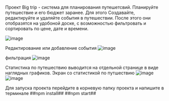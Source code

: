 Проект Big trip - система для планирования путешетсвий. Планируйте путешествие и его бюджет заранее. Для этого Создавайте, редактируйте и удаляйте события в путешествии.
После этого они отобразятся на удобоной доске, с возможностью фильтровать и сортировать по цене, дате и времени. 

![image](https://github.com/dark7py/big-trip-project-spa-js/assets/77889009/c211f27e-cc06-4d41-9e36-e6795a7d10e1)

Редактирование или добавление события 
![image](https://github.com/dark7py/big-trip-project-spa-js/assets/77889009/fc6795bf-c87e-48c1-afee-e496c7ea502c)

фильтрация
![image](https://github.com/dark7py/big-trip-project-spa-js/assets/77889009/09a59d75-6e17-44a6-a35e-c8466e6b0308)

Статистика по путешествию выводится на отдельной странице в виде наглядных графиков.
Экран со статистикой по путшествию
![image](https://github.com/dark7py/big-trip-project-spa-js/assets/77889009/c782a1f2-be01-4ea5-8a4f-b5b1c7cf5d15)
![image](https://github.com/dark7py/big-trip-project-spa-js/assets/77889009/56b826f9-0a58-4be0-94a0-8779c83382e1)


Для запуска проекта перейдите в корневую папку проекта и напишите в терминале
##npm install##
##npm start##



